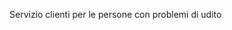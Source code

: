 <Token xmlns:xlink="http://www.w3.org/1999/xlink">Servizio clienti per le persone con problemi di udito</Token>

<!--HONumber=Mar16_HO1-->


